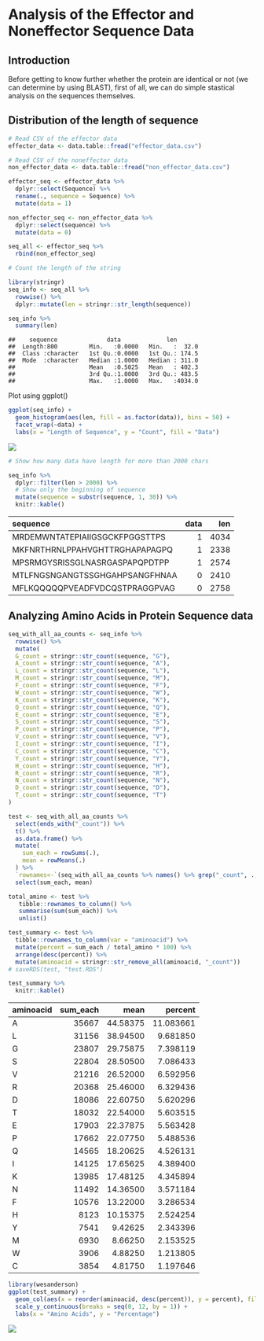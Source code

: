 Analysis of the Effector and Noneffector Sequence Data
======================================================

Introduction
------------

Before getting to know further whether the protein are identical or not
(we can determine by using BLAST), first of all, we can do simple
stastical analysis on the sequences themselves.

Distribution of the length of sequence
--------------------------------------

``` r
# Read CSV of the effector data
effector_data <- data.table::fread("effector_data.csv")

# Read CSV of the noneffector data 
non_effector_data <- data.table::fread("non_effector_data.csv")
```

``` r
effector_seq <- effector_data %>% 
  dplyr::select(Sequence) %>% 
  rename(., sequence = Sequence) %>% 
  mutate(data = 1)

non_effector_seq <- non_effector_data %>% 
  dplyr::select(sequence) %>% 
  mutate(data = 0)

seq_all <- effector_seq %>% 
  rbind(non_effector_seq)
```

``` r
# Count the length of the string

library(stringr)
seq_info <- seq_all %>% 
  rowwise() %>% 
  dplyr::mutate(len = stringr::str_length(sequence))
```

``` r
seq_info %>% 
  summary(len)
```

    ##    sequence              data             len        
    ##  Length:800         Min.   :0.0000   Min.   :  32.0  
    ##  Class :character   1st Qu.:0.0000   1st Qu.: 174.5  
    ##  Mode  :character   Median :1.0000   Median : 311.0  
    ##                     Mean   :0.5025   Mean   : 402.3  
    ##                     3rd Qu.:1.0000   3rd Qu.: 483.5  
    ##                     Max.   :1.0000   Max.   :4034.0

Plot using ggplot()

``` r
ggplot(seq_info) +
  geom_histogram(aes(len, fill = as.factor(data)), bins = 50) +
  facet_wrap(~data) +
  labs(x = "Length of Sequence", y = "Count", fill = "Data")
```

![](/Users/kristian/Documents/Workspace/ruth-effectors-prediction/scripts/reports/0002-simple-analysis-prot-sequence_files/figure-markdown_github/unnamed-chunk-6-1.png)

``` r
# Show how many data have length for more than 2000 chars

seq_info %>% 
  dplyr::filter(len > 2000) %>% 
  # Show only the beginning of sequence
  mutate(sequence = substr(sequence, 1, 30)) %>% 
  knitr::kable()
```

| sequence                       |  data|   len|
|:-------------------------------|-----:|-----:|
| MRDEMWNTATEPIAIIGSGCKFPGGSTTPS |     1|  4034|
| MKFNRTHRNLPPAHVGHTTRGHAPAPAGPQ |     1|  2338|
| MPSRMGYSRISSGLNASRGASPAPQPDTPP |     1|  2574|
| MTLFNGSNGANGTSSGHGAHPSANGFHNAA |     0|  2410|
| MFLKQQQQQPVEADFVDCQSTPRAGGPVAG |     0|  2758|

Analyzing Amino Acids in Protein Sequence data
----------------------------------------------

``` r
seq_with_all_aa_counts <- seq_info %>% 
  rowwise() %>% 
  mutate(
  G_count = stringr::str_count(sequence, "G"),
  A_count = stringr::str_count(sequence, "A"),
  L_count = stringr::str_count(sequence, "L"),
  M_count = stringr::str_count(sequence, "M"),
  F_count = stringr::str_count(sequence, "F"),
  W_count = stringr::str_count(sequence, "W"),
  K_count = stringr::str_count(sequence, "K"),
  Q_count = stringr::str_count(sequence, "Q"),
  E_count = stringr::str_count(sequence, "E"),
  S_count = stringr::str_count(sequence, "S"),
  P_count = stringr::str_count(sequence, "P"),
  V_count = stringr::str_count(sequence, "V"),
  I_count = stringr::str_count(sequence, "I"),
  C_count = stringr::str_count(sequence, "C"),
  Y_count = stringr::str_count(sequence, "Y"),
  H_count = stringr::str_count(sequence, "H"),
  R_count = stringr::str_count(sequence, "R"),
  N_count = stringr::str_count(sequence, "N"),
  D_count = stringr::str_count(sequence, "D"),
  T_count = stringr::str_count(sequence, "T")
)
```

``` r
test <- seq_with_all_aa_counts %>% 
  select(ends_with("_count")) %>% 
  t() %>% 
  as.data.frame() %>%
  mutate(
    sum_each = rowSums(.),
    mean = rowMeans(.)
  ) %>% 
  `rownames<-`(seq_with_all_aa_counts %>% names() %>% grep("_count", ., value = TRUE)) %>% 
  select(sum_each, mean)

total_amino <- test %>% 
   tibble::rownames_to_column() %>% 
   summarise(sum(sum_each)) %>% 
   unlist()

test_summary <- test %>% 
  tibble::rownames_to_column(var = "aminoacid") %>% 
  mutate(percent = sum_each / total_amino * 100) %>% 
  arrange(desc(percent)) %>% 
  mutate(aminoacid = stringr::str_remove_all(aminoacid, "_count"))
# saveRDS(test, "test.RDS")

test_summary %>% 
  knitr::kable()
```

| aminoacid |  sum\_each|      mean|    percent|
|:----------|----------:|---------:|----------:|
| A         |      35667|  44.58375|  11.083661|
| L         |      31156|  38.94500|   9.681850|
| G         |      23807|  29.75875|   7.398119|
| S         |      22804|  28.50500|   7.086433|
| V         |      21216|  26.52000|   6.592956|
| R         |      20368|  25.46000|   6.329436|
| D         |      18086|  22.60750|   5.620296|
| T         |      18032|  22.54000|   5.603515|
| E         |      17903|  22.37875|   5.563428|
| P         |      17662|  22.07750|   5.488536|
| Q         |      14565|  18.20625|   4.526131|
| I         |      14125|  17.65625|   4.389400|
| K         |      13985|  17.48125|   4.345894|
| N         |      11492|  14.36500|   3.571184|
| F         |      10576|  13.22000|   3.286534|
| H         |       8123|  10.15375|   2.524254|
| Y         |       7541|   9.42625|   2.343396|
| M         |       6930|   8.66250|   2.153525|
| W         |       3906|   4.88250|   1.213805|
| C         |       3854|   4.81750|   1.197646|

``` r
library(wesanderson)
ggplot(test_summary) +
  geom_col(aes(x = reorder(aminoacid, desc(percent)), y = percent), fill = "darksalmon") +
  scale_y_continuous(breaks = seq(0, 12, by = 1)) +
  labs(x = "Amino Acids", y = "Percentage")
```

![](/Users/kristian/Documents/Workspace/ruth-effectors-prediction/scripts/reports/0002-simple-analysis-prot-sequence_files/figure-markdown_github/unnamed-chunk-10-1.png)
